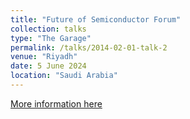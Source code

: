 ```yaml
---
title: "Future of Semiconductor Forum"
collection: talks
type: "The Garage"
permalink: /talks/2014-02-01-talk-2
venue: "Riyadh"
date: 5 June 2024
location: "Saudi Arabia"
---
```


[More information here](https://semiconductors.kacst.gov.sa/speakers.html)

